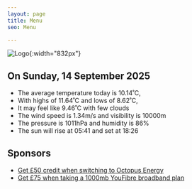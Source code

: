 ```yaml
---
layout: page
title: Menu
seo: Menu

---
```


![Logo](/images/logo.jpg){:width="832px"}

<!-- weather_marker starts -->
## On Sunday, 14 September 2025

- The average temperature today is 10.14˚C,
- With highs of 11.64˚C and lows of 8.62˚C,
- It may feel like 9.46˚C with few clouds
- The wind speed is 1.34m/s and visibility is 10000m
- The pressure is 1011hPa and humidity is 86%
- The sun will rise at 05:41 and set at 18:26

<!-- weather_marker ends -->

## Sponsors

- [Get £50 credit when switching to Octopus Energy](https://bit.ly/3oD1nnS)
- [Get £75 when taking a 1000mb YouFibre broadband plan](https://aklam.io/91zWhU?)
